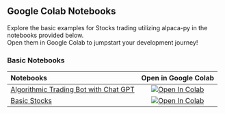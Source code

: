 ## Google Colab Notebooks

Explore the basic examples for Stocks trading utilizing alpaca-py in the notebooks provided below. \
Open them in Google Colab to jumpstart your development journey!

### Basic Notebooks

| Notebooks                                       |                                                                                    Open in Google Colab                                                                                    |
|:------------------------------------------------|:------------------------------------------------------------------------------------------------------------------------------------------------------------------------------------------:|
| [Algorithmic Trading Bot with Chat GPT](trading_bot_chatgpt.ipynb)            | [![Open In Colab](https://colab.research.google.com/assets/colab-badge.svg)](https://colab.research.google.com/github/alpacahq/alpaca-py/blob/master/examples/stocks/trading_bot_chatgpt.ipynb)  |
| [Basic Stocks](stocks-trading-basic.ipynb)            | [![Open In Colab](https://colab.research.google.com/assets/colab-badge.svg)](https://colab.research.google.com/github/alpacahq/alpaca-py/blob/master/examples/stocks/stocks-trading-basic.ipynb)  |
